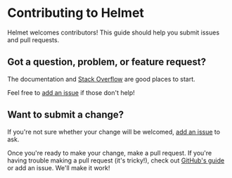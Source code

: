Contributing to Helmet
======================

Helmet welcomes contributors! This guide should help you submit issues and pull requests.

Got a question, problem, or feature request?
--------------------------------------------

The documentation and [Stack Overflow](http://stackoverflow.com/questions/tagged/helmet.js) are good places to start.

Feel free to [add an issue](https://github.com/helmetjs/helmet/issues) if those don't help!

Want to submit a change?
------------------------

If you're not sure whether your change will be welcomed, [add an issue](https://github.com/helmetjs/helmet/issues) to ask.

Once you're ready to make your change, make a pull request. If you're having trouble making a pull request (it's tricky!), check out [GitHub's guide](https://help.github.com/articles/using-pull-requests/) or add an issue. We'll make it work!
